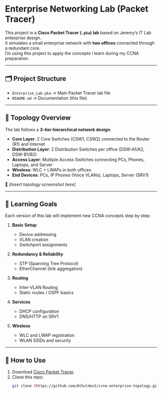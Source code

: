 # Enterprise Networking Lab (Packet Tracer)

This project is a **Cisco Packet Tracer (`.pka`) lab** based on Jeremy’s IT Lab enterprise design.  
It simulates a small enterprise network with **two offices** connected through a redundant core.  
I’m using this project to apply the concepts I learn during my CCNA preparation.

---

## 🗂️ Project Structure
- `Enterprise_Lab.pka` → Main Packet Tracer lab file
- `README.md` → Documentation (this file)

---

## 🏢 Topology Overview
The lab follows a **3-tier hierarchical network design**:
- **Core Layer**: 2 Core Switches (CSW1, CSW2) connected to the Router (R1) and Internet
- **Distribution Layer**: 2 Distribution Switches per office (DSW-A1/A2, DSW-B1/B2)
- **Access Layer**: Multiple Access Switches connecting PCs, Phones, Laptops, and Server
- **Wireless**: WLC + LWAPs in both offices
- **End Devices**: PCs, IP Phones (Voice VLANs), Laptops, Server (SRV1)

📸 *[Insert topology screenshot here]*

---

## 🎯 Learning Goals
Each version of this lab will implement new CCNA concepts step by step:

1. **Basic Setup**
   - Device addressing
   - VLAN creation
   - Switchport assignments  

2. **Redundancy & Reliability**
   - STP (Spanning Tree Protocol)  
   - EtherChannel (link aggregation)  

3. **Routing**
   - Inter-VLAN Routing  
   - Static routes / OSPF basics  

4. **Services**
   - DHCP configuration  
   - DNS/HTTP on SRV1  

5. **Wireless**
   - WLC and LWAP registration  
   - WLAN SSIDs and security  

---

## 🚀 How to Use
1. Download [Cisco Packet Tracer](https://www.netacad.com/courses/packet-tracer).  
2. Clone this repo:
   ```bash
   git clone (https://github.com/Athuldev1/ccna-enterprise-topology.git)
